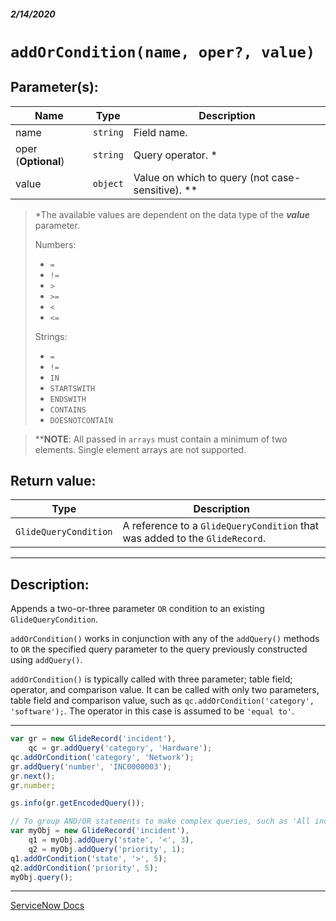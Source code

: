 ##### 2/14/2020
# `addOrCondition(name, oper?, value)`
## Parameter(s):
| Name | Type | Description |
|---|---|---|
| name | `string` | Field name. |
| oper (**Optional**) | `string` | Query operator. * |
| value | `object` | Value on which to query (not case-sensitive). ** |

  > *The available values are dependent on the data type of the _**value**_ parameter.
  > 
  > Numbers:
  >   * `=`
  >   * `!=`
  >   * `>`
  >   * `>=`
  >   * `<`
  >   * `<=`
  >
  > Strings:
  >   * `=`
  >   * `!=`
  >   * `IN`
  >   * `STARTSWITH`
  >   * `ENDSWITH`
  >   * `CONTAINS`
  >   * `DOESNOTCONTAIN`

  > ****NOTE**: All passed in `arrays` must contain a minimum of two elements.  Single element arrays are not supported.

## Return value:
| Type | Description |
|---|---|
| `GlideQueryCondition` | A reference to a `GlideQueryCondition` that was added to the `GlideRecord`. |

---

## Description:
Appends a two-or-three parameter `OR` condition to an existing `GlideQueryCondition`.

`addOrCondition()` works in conjunction with any of the `addQuery()` methods to `OR` the specified query parameter to the query previously constructed using `addQuery()`.

`addOrCondition()` is typically called with three parameter; table field; operator, and comparison value.  It can be called with only two parameters, table field and comparison value, such as `qc.addOrCondition('category', 'software');`.  The operator in this case is assumed to be `'equal to'`.

---

```js
var gr = new GlideRecord('incident'),
    qc = gr.addQuery('category', 'Hardware');
qc.addOrCondition('category', 'Network');
gr.addQuery('number', 'INC0000003');
gr.next();
gr.number;

gs.info(gr.getEncodedQuery());

// To group AND/OR statements to make complex queries, such as 'All incidents with a (state less than 3 OR greater than 5) AND (priority is 1 OR priority is 5)
var myObj = new GlideRecord('incident'),
    q1 = myObj.addQuery('state', '<', 3),
    q2 = myObj.addQuery('priority', 1);
q1.addOrCondition('state', '>', 5);
q2.addOrCondition('priority', 5);
myObj.query();
```

---

[ServiceNow Docs](https://developer.servicenow.com/app.do#!/api_doc?v=newyork&id=r_ScopedGlideQueryConditionOrAddCondition_String_name_String_oper_Object_value)